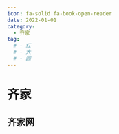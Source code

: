 ```yaml
---
icon: fa-solid fa-book-open-reader
date: 2022-01-01
category:
  - 齐家
tag:
  # - 红
  # - 大
  # - 圆
---
```


# 齐家

## 齐家网
